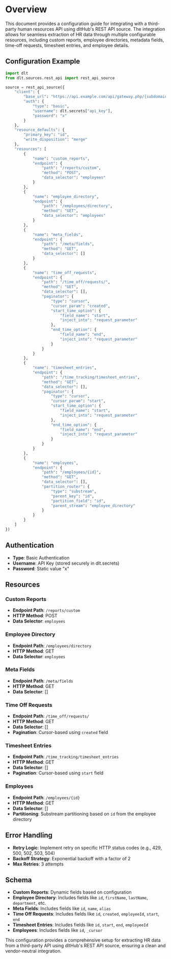 # Overview

This document provides a configuration guide for integrating with a third-party human resources API using dltHub's REST API source. The integration allows for seamless extraction of HR data through multiple configurable resources, including custom reports, employee directories, metadata fields, time-off requests, timesheet entries, and employee details.

## Configuration Example

```python
import dlt
from dlt.sources.rest_api import rest_api_source

source = rest_api_source({
    "client": {
        "base_url": "https://api.example.com/api/gateway.php/{subdomain}/v1/",
        "auth": {
            "type": "basic",
            "username": dlt.secrets["api_key"],
            "password": "x"
        }
    },
    "resource_defaults": {
        "primary_key": "id",
        "write_disposition": "merge"
    },
    "resources": [
        {
            "name": "custom_reports",
            "endpoint": {
                "path": "/reports/custom",
                "method": "POST",
                "data_selector": "employees"
            }
        },
        {
            "name": "employee_directory",
            "endpoint": {
                "path": "/employees/directory",
                "method": "GET",
                "data_selector": "employees"
            }
        },
        {
            "name": "meta_fields",
            "endpoint": {
                "path": "/meta/fields",
                "method": "GET",
                "data_selector": []
            }
        },
        {
            "name": "time_off_requests",
            "endpoint": {
                "path": "/time_off/requests/",
                "method": "GET",
                "data_selector": [],
                "paginator": {
                    "type": "cursor",
                    "cursor_param": "created",
                    "start_time_option": {
                        "field_name": "start",
                        "inject_into": "request_parameter"
                    },
                    "end_time_option": {
                        "field_name": "end",
                        "inject_into": "request_parameter"
                    }
                }
            }
        },
        {
            "name": "timesheet_entries",
            "endpoint": {
                "path": "/time_tracking/timesheet_entries",
                "method": "GET",
                "data_selector": [],
                "paginator": {
                    "type": "cursor",
                    "cursor_param": "start",
                    "start_time_option": {
                        "field_name": "start",
                        "inject_into": "request_parameter"
                    },
                    "end_time_option": {
                        "field_name": "end",
                        "inject_into": "request_parameter"
                    }
                }
            }
        },
        {
            "name": "employees",
            "endpoint": {
                "path": "/employees/{id}",
                "method": "GET",
                "data_selector": [],
                "partition_router": {
                    "type": "substream",
                    "parent_key": "id",
                    "partition_field": "id",
                    "parent_stream": "employee_directory"
                }
            }
        }
    ]
})
```

## Authentication

- **Type**: Basic Authentication
- **Username**: API Key (stored securely in dlt.secrets)
- **Password**: Static value "x"

## Resources

### Custom Reports
- **Endpoint Path**: `/reports/custom`
- **HTTP Method**: POST
- **Data Selector**: `employees`

### Employee Directory
- **Endpoint Path**: `/employees/directory`
- **HTTP Method**: GET
- **Data Selector**: `employees`

### Meta Fields
- **Endpoint Path**: `/meta/fields`
- **HTTP Method**: GET
- **Data Selector**: []

### Time Off Requests
- **Endpoint Path**: `/time_off/requests/`
- **HTTP Method**: GET
- **Data Selector**: []
- **Pagination**: Cursor-based using `created` field

### Timesheet Entries
- **Endpoint Path**: `/time_tracking/timesheet_entries`
- **HTTP Method**: GET
- **Data Selector**: []
- **Pagination**: Cursor-based using `start` field

### Employees
- **Endpoint Path**: `/employees/{id}`
- **HTTP Method**: GET
- **Data Selector**: []
- **Partitioning**: Substream partitioning based on `id` from the employee directory

## Error Handling

- **Retry Logic**: Implement retry on specific HTTP status codes (e.g., 429, 500, 502, 503, 504)
- **Backoff Strategy**: Exponential backoff with a factor of 2
- **Max Retries**: 3 attempts

## Schema

- **Custom Reports**: Dynamic fields based on configuration
- **Employee Directory**: Includes fields like `id`, `firstName`, `lastName`, `department`, etc.
- **Meta Fields**: Includes fields like `id`, `name`, `alias`
- **Time Off Requests**: Includes fields like `id`, `created`, `employeeId`, `start`, `end`
- **Timesheet Entries**: Includes fields like `id`, `start`, `end`, `employeeId`
- **Employees**: Includes fields like `id`, `_cursor`

This configuration provides a comprehensive setup for extracting HR data from a third-party API using dltHub's REST API source, ensuring a clean and vendor-neutral integration.